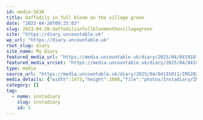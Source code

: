 ```yaml
---
id: media-5638
title: Daffodils in full bloom on the village green
date: "2023-04-20T09:25:03"
slug: 2023-04-20-daffodilsinfullbloomonthevillagegreen
site: "https://diary.uncountable.uk"
wp_url: "https://diary.uncountable.uk"
root_slug: diary
site_name: My Diary
featured_media_url: "https://media.uncountable.uk/diary/2025/04/04191011/IMG20230420102503-edited.webp"
featured_media_srcset: "https://media.uncountable.uk/diary/2025/04/04191011/IMG20230420102503-edited-300x204.webp 300w, https://media.uncountable.uk/diary/2025/04/04191011/IMG20230420102503-edited-1024x695.webp 1024w, https://media.uncountable.uk/diary/2025/04/04191011/IMG20230420102503-edited-150x150.webp 150w, https://media.uncountable.uk/diary/2025/04/04191011/IMG20230420102503-edited-640x434.webp 640w, https://media.uncountable.uk/diary/2025/04/04191011/IMG20230420102503-edited.webp 1473w"
type: media
source_url: "https://media.uncountable.uk/diary/2025/04/04191011/IMG20230420102503-edited.webp"
media_details: {"width":1473,"height":1000,"file":"photos/Instadiary/IMG20230420102503-edited.webp","filesize":148334,"sizes":{"medium":{"file":"IMG20230420102503-edited-300x204.webp","width":300,"height":204,"filesize":31420,"mime_type":"image/webp","source_url":"https://media.uncountable.uk/diary/2025/04/04191011/IMG20230420102503-edited-300x204.webp"},"large":{"file":"IMG20230420102503-edited-1024x695.webp","width":1024,"height":695,"filesize":244246,"mime_type":"image/webp","source_url":"https://media.uncountable.uk/diary/2025/04/04191011/IMG20230420102503-edited-1024x695.webp"},"thumbnail":{"file":"IMG20230420102503-edited-150x150.webp","width":150,"height":150,"filesize":12452,"mime_type":"image/webp","source_url":"https://media.uncountable.uk/diary/2025/04/04191011/IMG20230420102503-edited-150x150.webp"},"mobwidth":{"file":"IMG20230420102503-edited-640x434.webp","width":640,"height":434,"filesize":119600,"mime_type":"image/webp","source_url":"https://media.uncountable.uk/diary/2025/04/04191011/IMG20230420102503-edited-640x434.webp"},"full":{"file":"IMG20230420102503-edited.webp","width":1473,"height":1000,"mime_type":"image/webp","source_url":"https://media.uncountable.uk/diary/2025/04/04191011/IMG20230420102503-edited.webp"}},"image_meta":{"aperture":"0","credit":"","camera":"","caption":"","created_timestamp":"0","copyright":"","focal_length":"0","iso":"0","shutter_speed":"0","title":"","orientation":"0","keywords":[]}}
category: []
tag:
  - name: instadiary
    slug: instadiary
    id: 5
---
```


